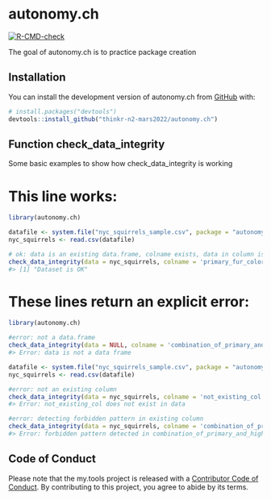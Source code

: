 
<!-- README.md is generated from README.Rmd. Please edit that file -->

# autonomy.ch

<!-- badges: start -->

[![R-CMD-check](https://github.com/thinkr-n2-mars2022/autonomy.ch/workflows/R-CMD-check/badge.svg)](https://github.com/thinkr-n2-mars2022/autonomy.ch/actions)
<!-- badges: end -->

The goal of autonomy.ch is to practice package creation

## Installation

You can install the development version of autonomy.ch from
[GitHub](https://github.com/) with:

``` r
# install.packages("devtools")
devtools::install_github("thinkr-n2-mars2022/autonomy.ch")
```

## Function check_data_integrity

Some basic examples to show how check_data_integrity is working

# This line works:

``` r
library(autonomy.ch)

datafile <- system.file("nyc_squirrels_sample.csv", package = "autonomy.ch")
nyc_squirrels <- read.csv(datafile)

# ok: data is an existing data.frame, colname exists, data in column is OK
check_data_integrity(data = nyc_squirrels, colname = 'primary_fur_color')
#> [1] "Dataset is OK"
```

# These lines return an explicit error:

``` r
library(autonomy.ch)

#error: not a data.frame
check_data_integrity(data = NULL, colname = 'combination_of_primary_and_highlight_color')
#> Error: data is not a data frame

datafile <- system.file("nyc_squirrels_sample.csv", package = "autonomy.ch")
nyc_squirrels <- read.csv(datafile)

#error: not an existing column
check_data_integrity(data = nyc_squirrels, colname = 'not_existing_col')
#> Error: not_existing_col does not exist in data

#error: detecting forbidden pattern in existing column
check_data_integrity(data = nyc_squirrels, colname = 'combination_of_primary_and_highlight_color')
#> Error: forbidden pattern detected in combination_of_primary_and_highlight_color
```

## Code of Conduct

Please note that the my.tools project is released with a [Contributor
Code of
Conduct](https://contributor-covenant.org/version/2/0/CODE_OF_CONDUCT.html).
By contributing to this project, you agree to abide by its terms.
